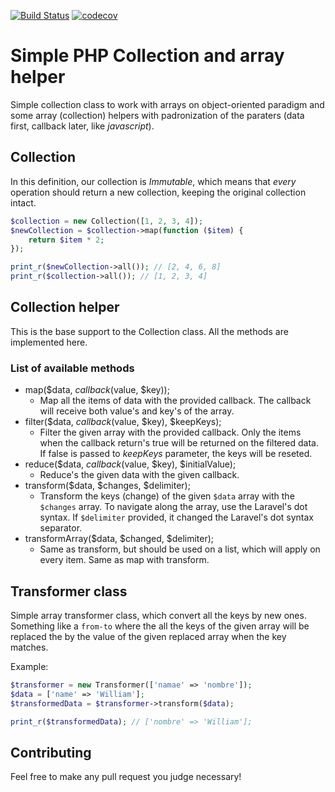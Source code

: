 [![Build Status](https://travis-ci.org/SoftboxLab/php-collection-helper.svg?branch=master)](https://travis-ci.org/SoftboxLab/php-collection-helper)
[![codecov](https://codecov.io/gh/SoftboxLab/php-collection-helper/branch/master/graph/badge.svg)](https://codecov.io/gh/SoftboxLab/php-collection-helper)

# Simple PHP Collection and array helper
Simple collection class to work with arrays on object-oriented paradigm and some array (collection) helpers with padronization of the paraters (data first, callback later, like *javascript*).

## Collection
In this definition, our collection is *Immutable*, which means that *every* operation should return a new collection, keeping the original collection intact.

```php
$collection = new Collection([1, 2, 3, 4]);
$newCollection = $collection->map(function ($item) {
    return $item * 2;
});

print_r($newCollection->all()); // [2, 4, 6, 8]
print_r($collection->all()); // [1, 2, 3, 4]
```

## Collection helper
This is the base support to the Collection class. All the methods are implemented here.

### List of available methods
- map($data, $callback ($value, $key));
  - Map all the items of data with the provided callback. The callback will receive both value's and key's of the array.
- filter($data, $callback($value, $key), $keepKeys);
  - Filter the given array with the provided callback. Only the items when the callback return's true will be returned on the filtered data. If false is passed to *keepKeys* parameter, the keys will be reseted.
- reduce($data, $callback($value, $key), $initialValue);
  - Reduce's the given data with the given callback.
- transform($data, $changes, $delimiter);
  - Transform the keys (change) of the given `$data` array with the `$changes` array. To navigate along the array, use the Laravel's dot syntax. If `$delimiter` provided, it changed the Laravel's dot syntax separator.
- transformArray($data, $changed, $delimiter);
  - Same as transform, but should be used on a list, which will apply on every item. Same as map with transform.

## Transformer class
Simple array transformer class, which convert all the keys by new ones. Something like a `from-to` where the all the keys of the given array will be replaced the by the value of the given replaced array when the key matches.

Example:

```php
$transformer = new Transformer(['namae' => 'nombre']);
$data = ['name' => 'William'];
$transformedData = $transformer->transform($data);

print_r($transformedData); // ['nombre' => 'William'];
```

## Contributing
Feel free to make any pull request you judge necessary!
